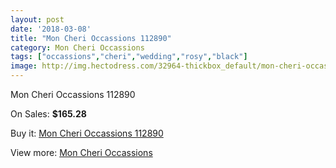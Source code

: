 ```yaml
---
layout: post
date: '2018-03-08'
title: "Mon Cheri Occassions 112890"
category: Mon Cheri Occassions
tags: ["occassions","cheri","wedding","rosy","black"]
image: http://img.hectodress.com/32964-thickbox_default/mon-cheri-occassions-112890.jpg
---
```

Mon Cheri Occassions 112890

On Sales: **$165.28**
<a href="https://www.hectodress.com/mon-cheri-occassions/15129-mon-cheri-occassions-112890.html"><amp-img layout="responsive" width="600" height="600" src="//img.hectodress.com/32964-thickbox_default/mon-cheri-occassions-112890.jpg" alt="Mon Cheri Occassions 112890 0" /></a>

Buy it: [Mon Cheri Occassions 112890](https://www.hectodress.com/mon-cheri-occassions/15129-mon-cheri-occassions-112890.html "Mon Cheri Occassions 112890")

View more: [Mon Cheri Occassions](https://www.hectodress.com/271-mon-cheri-occassions "Mon Cheri Occassions")